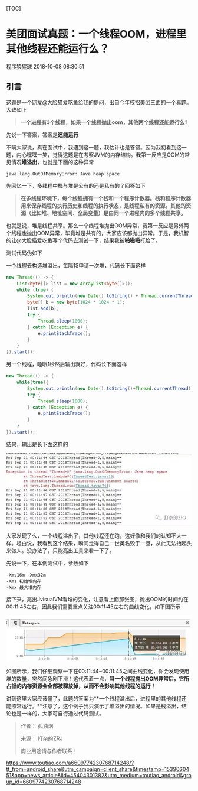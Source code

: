 [TOC]



# 美团面试真题：一个线程OOM，进程里其他线程还能运行么？

程序猿猩球 2018-10-08 08:30:51

## **引言**

这题是一个网友@大脸猫爱吃鱼给我的提问，出自今年校招美团三面的一个真题。大致如下

> **一个进程有3个线程，如果一个线程抛出oom，其他两个线程还能运行么?**

先说一下答案，答案是**还能运行**

不瞒大家说，真在面试中，我遇到这一题，我估计也是答错。因为我初看到这一题，内心嘿嘿一笑，觉得这题是在考察JVM的内存结构。我第一反应是OOM的常见情况**堆溢出**，也就是下面的这种异常

```
java.lang.OutOfMemoryError: Java heap space
```

先回忆一下，多线程中栈与堆是公有的还是私有的？回答如下

> **在多线程环境下，每个线程拥有一个栈和一个程序计数器。栈和程序计数器用来保存线程的执行历史和线程的执行状态，是线程私有的资源。其他的资源（比如堆、地址空间、全局变量）是由同一个进程内的多个线程共享。**

也就是说，堆是线程共享。那么一个线程堆抛出OOM异常，我第一反应是另外两个线程也抛出OOM异常，毕竟堆是共有的，大家应该都抛出异常。于是，我机智的让@大脸猫爱吃鱼写个代码去测试一下，结果我被**啪啪啪**打脸了。

测试代码伪如下

一个线程去构造堆溢出，每隔1S申请一次堆，代码长下面这样

```java
new Thread(() -> {
    List<byte[]> list = new ArrayList<byte[]>();
    while (true) {
        System.out.println(new Date().toString() + Thread.currentThread() + "==");
        byte[] b = new byte[1024 * 1024 * 1];
        list.add(b);
        try {
            Thread.sleep(1000);
        } catch (Exception e) {
            e.printStackTrace();
        }
    }
}).start();
```

另一个线程，睡眠1秒然后输出就好，代码长下面这样

```java
new Thread(() -> {
    while(true){
        System.out.println(new Date().toString()+Thread.currentThread()+"==");
        try {
            Thread.sleep(1000);
        } catch (Exception e) {
            e.printStackTrace();
        }
    }
}).start();
```

结果，输出是长下面这样的

![image-20181009153629658](image-201810091536/image-20181009153629658.png)

大家发现了么，一个线程溢出了，其他线程还在跑，这好像和我们的认知不大一样。坦白说，我看到这个结果，瞬间觉得自己一世英名毁于一旦，从此无法抬起头来做人。没办法了，只能亮出工具来看一下了。

先说一下，在本例测试中，参数如下

```
-Xms16m -Xmx32m
-Xms 初始堆内存 
-Xmx 最大堆内存
```

接下来，亮出JvisualVM看堆的变化，注意看上面那张图，抛出OOM的时间约在00:11:45左右，因此我们需要重点关注00:11:45左右的曲线变化，如下图所示

![image-20181009153713113](image-201810091536/image-20181009153713113.png)

如图所示，我们仔细观察一下在00:11:44~00:11:45之间曲线变化，你会发现使用堆的数量，突然间急剧下滑！这代表着一点，**当一个线程抛出OOM异常后，它所占据的内存资源会全部被释放掉，从而不会影响其他线程的运行！**

讲到这里大家应该懂了，此题的答案为**一个线程溢出后，进程里的其他线程还能照常运行。**注意了，这个例子我只演示了堆溢出的情况。如果是栈溢出，结论也是一样的，大家可自行通过代码测试。

> 作者： 孤独烟
>
> 来源： 打杂的ZRJ
>
> 商业用途请与作者联系！



https://www.toutiao.com/a6609774230768714248/?tt_from=android_share&utm_campaign=client_share&timestamp=1539060451&app=news_article&iid=45404301382&utm_medium=toutiao_android&group_id=6609774230768714248